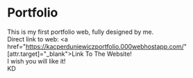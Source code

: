 # Portfolio


This is my first portfolio web, fully designed by me.
<br>
Direct link to web: <a href="https://kacperduniewiczportfolio.000webhostapp.com/" [attr.target]="_blank">Link To The Website!</link>
<br>
I wish you will like it!
<br>
KD